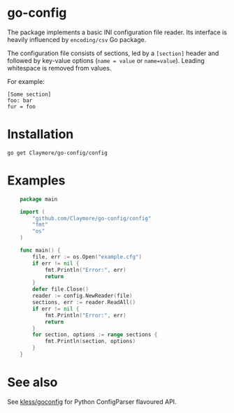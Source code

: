 go-config
=========
The package implements a basic INI configuration file reader. Its interface is heavily influenced by `encoding/csv` Go package.

The configuration file consists of sections, led by a `[section]` header and followed by key-value options (`name = value` or `name=value`). Leading whitespace is removed from values.

For example:

    [Some section]
    foo: bar
    fur = foo

Installation
==========

    go get Claymore/go-config/config

Examples
==========
```go
    package main

    import (
        "github.com/Claymore/go-config/config"
        "fmt"
        "os"
    )

    func main() {
        file, err := os.Open("example.cfg")
        if err != nil {
            fmt.Println("Error:", err)
            return
        }
        defer file.Close()
        reader := config.NewReader(file)
        sections, err := reader.ReadAll()
        if err != nil {
            fmt.Println("Error:", err)
            return
        }
        for section, options := range sections {
            fmt.Println(section, options)
        }
    }
```

See also
==========
See [kless/goconfig](https://github.com/kless/goconfig) for Python ConfigParser flavoured API.